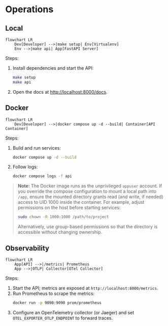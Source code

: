 # Operations

## Local
```mermaid
flowchart LR
    Dev[Developer] -->|make setup| Env[Virtualenv]
    Env -->|make api| App[FastAPI Server]
```
Steps:
1. Install dependencies and start the API:
   ```bash
   make setup
   make api
   ```
2. Open the docs at [http://localhost:8000/docs](http://localhost:8000/docs).

## Docker
```mermaid
flowchart LR
    Dev[Developer] -->|docker compose up -d --build| Container[API Container]
```
Steps:
1. Build and run services:
   ```bash
   docker compose up -d --build
   ```
2. Follow logs:
   ```bash
   docker compose logs -f api
   ```

> **Note:** The Docker image runs as the unprivileged `appuser` account. If you override the compose configuration to mount a local path into `/app`, ensure the mounted directory grants read (and write, if needed) access to UID 1000 inside the container. For example, adjust permissions on the host before starting services:
> ```bash
> sudo chown -R 1000:1000 /path/to/project
> ```
> Alternatively, use group-based permissions so that the directory is accessible without changing ownership.

## Observability
```mermaid
flowchart LR
    App[API] -->|/metrics| Prometheus
    App -->|OTLP| Collector[OTel Collector]
```
Steps:
1. Start the API; metrics are exposed at `http://localhost:8000/metrics`.
2. Run Prometheus to scrape the metrics:
   ```bash
   docker run -p 9090:9090 prom/prometheus
   ```
3. Configure an OpenTelemetry collector (or Jaeger) and set `OTEL_EXPORTER_OTLP_ENDPOINT` to forward traces.
